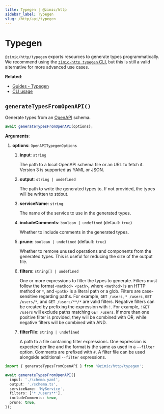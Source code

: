 ```yaml
---
title: Typegen | @zimic/http
sidebar_label: Typegen
slug: /http/api/typegen
---
```


# Typegen

`@zimic/http/typegen` exports resources to generate types programmatically. We recommend using the
[`zimic-http typegen` CLI](/docs/zimic-http/cli/1-typegen.md), but this is still a valid alternative for more advanced
use cases.

**Related**:

- [Guides - Typegen](/docs/zimic-http/guides/2-typegen.mdx)
- [CLI usage](/docs/zimic-http/cli/1-typegen.md)

## `generateTypesFromOpenAPI()`

Generate types from an [OpenAPI](https://swagger.io/specification) schema.

```ts
await generateTypesFromOpenAPI(options);
```

**Arguments**:

1. **options**: `OpenAPITypegenOptions`
   1. **input**: `string`

      The path to a local OpenAPI schema file or an URL to fetch it. Version 3 is supported as YAML or JSON.

   2. **output**: `string | undefined`

      The path to write the generated types to. If not provided, the types will be written to stdout.

   3. **serviceName**: `string`

      The name of the service to use in the generated types.

   4. **includeComments**: `boolean | undefined` (default: `true`)

      Whether to include comments in the generated types.

   5. **prune**: `boolean | undefined` (default: `true`)

      Whether to remove unused operations and components from the generated types. This is useful for reducing the size
      of the output file.

   6. **filters**: `string[] | undefined`

      One or more expressions to filter the types to generate. Filters must follow the format `<method> <path>`, where
      `<method>` is an HTTP method or `*`, and `<path>` is a literal path or a glob. Filters are case-sensitive
      regarding paths. For example, `GET /users`, `* /users`, `GET /users/*`, and `GET /users/**/*` are valid filters.
      Negative filters can be created by prefixing the expression with `!`. For example, `!GET /users` will exclude
      paths matching `GET /users`. If more than one positive filter is provided, they will be combined with OR, while
      negative filters will be combined with AND.

   7. **filterFile**: `string | undefined`

      A path to a file containing filter expressions. One expression is expected per line and the format is the same as
      used in a `--filter` option. Comments are prefixed with `#`. A filter file can be used alongside additional
      `--filter` expressions.

```ts
import { generateTypesFromOpenAPI } from '@zimic/http/typegen';

await generateTypesFromOpenAPI({
  input: './schema.yaml',
  output: './schema.ts',
  serviceName: 'MyService',
  filters: ['* /users**'],
  includeComments: true,
  prune: true,
});
```
